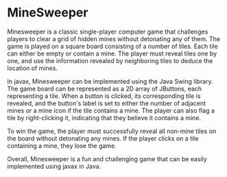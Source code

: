 # MineSweeper
Minesweeper is a classic single-player computer game that challenges players to clear a grid of hidden mines without detonating any of them. 
The game is played on a square board consisting of a number of tiles. 
Each tile can either be empty or contain a mine. 
The player must reveal tiles one by one, and use the information revealed by neighboring tiles to deduce the location of mines.

In javax, Minesweeper can be implemented using the Java Swing library. 
The game board can be represented as a 2D array of JButtons, each representing a tile. 
When a button is clicked, its corresponding tile is revealed, and the button's label is set to either the number of adjacent mines or a mine icon if the tile contains a mine. 
The player can also flag a tile by right-clicking it, indicating that they believe it contains a mine.

To win the game, the player must successfully reveal all non-mine tiles on the board without detonating any mines. 
If the player clicks on a tile containing a mine, they lose the game.

Overall, Minesweeper is a fun and challenging game that can be easily implemented using javax in Java.



